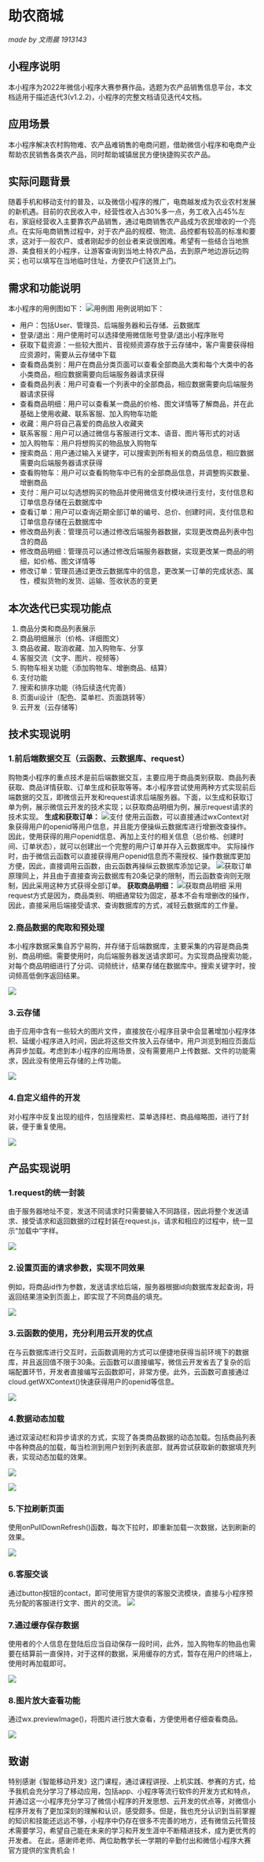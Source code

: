 # 助农商城

*made by 文雨晨 1913143*

## 小程序说明
本小程序为2022年微信小程序大赛参赛作品，选题为农产品销售信息平台，本文档适用于描述迭代3(v1.2.2)，小程序的完整文档请见迭代4文档。

## 应用场景
本小程序解决农村购物难、农产品难销售的电商问题，借助微信小程序和电商产业帮助农民销售各类农产品，同时帮助城镇居民方便快捷购买农产品。

## 实际问题背景
随着手机和移动支付的普及，以及微信小程序的推广，电商越发成为农业农村发展的新机遇。目前的农民收入中，经营性收入占30%多一点，务工收入占45%左右，家庭经营收入主要靠农产品销售，通过电商销售农产品成为农民增收的一个亮点。在实际电商销售过程中，对于农产品的规模、物流、品控都有较高的标准和要求，这对于一般农户、或者刚起步的创业者来说很困难。希望有一些结合当地旅游、美食相关的小程序，让游客查询到当地土特农产品，去到原产地边游玩边购买；也可以填写在当地临时住址，方便农户们送货上门。

## 需求和功能说明
本小程序的用例图如下：
![用例图](https://github.com/wen112358/SmartMobileDevelopment/blob/main/Iteration2/document_pictures/usecase.jpg)
用例说明如下：

- 用户：包括User、管理员、后端服务器和云存储、云数据库
- 登录/退出：用户使用时可以选择使用微信账号登录/退出小程序账号
- 获取下载资源：一些较大图片、音视频资源存放于云存储中，客户需要获得相应资源时，需要从云存储中下载
- 查看商品类别：用户在商品分类页面可以查看全部商品大类和每个大类中的各小类商品，相应数据需要向后端服务器请求获得
- 查看商品列表：用户可查看一个列表中的全部商品，相应数据需要向后端服务器请求获得
- 查看商品明细：用户可以查看某一商品的价格、图文详情等了解商品，并在此基础上使用收藏、联系客服、加入购物车功能
- 收藏：用户将自己喜爱的商品放入收藏夹
- 联系客服：用户可以通过微信与客服进行文本、语音、图片等形式的对话
- 加入购物车：用户将想购买的物品放入购物车
- 搜索商品：用户通过输入关键字，可以搜索到所有相关的商品信息，相应数据需要向后端服务器请求获得
- 查看购物车：用户可以查看购物车中已有的全部商品信息，并调整购买数量、增删商品
- 支付：用户可以勾选想购买的物品并使用微信支付模块进行支付，支付信息和订单信息存储在云数据库中
- 查看订单：用户可以查询近期全部订单的编号、总价、创建时间，支付信息和订单信息存储在云数据库中
- 修改商品列表：管理员可以通过修改后端服务器数据，实现更改商品列表中包含的商品
- 修改商品明细：管理员可以通过修改后端服务器数据，实现更改某一商品的明细，如价格、图文详情等
- 修改订单：管理员通过更改云数据库中的信息，更改某一订单的完成状态、属性，模拟货物的发货、运输、签收状态的变更

## 本次迭代已实现功能点
1. 商品分类和商品列表展示
2. 商品明细展示（价格、详细图文）
3. 商品收藏、取消收藏、加入购物车、分享
4. 客服交流（文字、图片、视频等）
4. 购物车相关功能（添加购物车、增删商品、结算）
4. 支付功能
5. 搜索和排序功能（待后续迭代完善）
6. 页面ui设计（配色、菜单栏、页面跳转等）
7. 云开发（云存储等）

## 技术实现说明
###  1.前后端数据交互（云函数、云数据库、request）
购物类小程序的重点技术是前后端数据交互，主要应用于商品类别获取、商品列表获取、商品详情获取、订单生成和获取等等。本小程序尝试使用两种方式实现前后端数据的交互，即微信云开发和request请求后端服务器。下面，以生成和获取订单为例，展示微信云开发的技术实现；以获取商品明细为例，展示request请求的技术实现。
**生成和获取订单：**
![支付](https://github.com/wen112358/SmartMobileDevelopment/blob/main/Iteration2/document_pictures/payment.jpg)
使用云函数，可以直接通过wxContext对象获得用户的openid等用户信息，并且能方便操纵云数据库进行增删改查操作。因此，使用获得的用户openid信息、再加上支付的相关信息（总价格、创建时间、订单状态），就可以创建出一个完整的用户订单并存入云数据库中。
实际操作时，由于微信云函数可以直接获得用户openid信息而不需授权、操作数据库更加方便，因此，直接调用云函数，由云函数再操纵云数据库添加记录。
![获取订单](https://github.com/wen112358/SmartMobileDevelopment/blob/main/Iteration2/document_pictures/getorder.jpg)
原理同上，并且由于直接查询云数据库有20条记录的限制，而云函数查询则无限制，因此采用这种方式获得全部订单。
**获取商品明细：**
![获取商品明细](https://github.com/wen112358/SmartMobileDevelopment/blob/main/Iteration2/document_pictures/getgooddetail.jpg)
采用request方式是因为，商品类别、明细通常较为固定，基本不会有增删改的操作，因此，直接采用后端接受请求、查询数据库的方式，减轻云数据库的工作量。

### 2.商品数据的爬取和预处理
本小程序数据采集自苏宁易购，并存储于后端数据库，主要采集的内容是商品类别、商品明细。需要使用时，向后端服务器发送请求即可。为实现商品搜索功能，对每个商品明细进行了分词、词频统计，结果存储在数据库中。搜索关键字时，按词频高低倒序返回结果。

![](https://github.com/wen112358/SmartMobileDevelopment/blob/main/Iteration2/document_pictures/2.png)

### 3.云存储
由于应用中含有一些较大的图片文件，直接放在小程序目录中会显著增加小程序体积、延缓小程序进入时间，因此将这些文件放入云存储中，用户浏览到相应页面后再异步加载。考虑到本小程序的应用场景，没有需要用户上传数据、文件的功能需求，因此没有使用云存储的上传功能。

![](https://github.com/wen112358/SmartMobileDevelopment/blob/main/Iteration2/document_pictures/4.png)


### 4.自定义组件的开发
对小程序中反复出现的组件，包括搜索栏、菜单选择栏、商品缩略图，进行了封装，便于重复使用。

![](https://github.com/wen112358/SmartMobileDevelopment/blob/main/Iteration2/document_pictures/3.png)

## 产品实现说明
### 1.request的统一封装
由于服务器地址不变，发送不同请求时只需要输入不同路径，因此将整个发送请求、接受请求和返回数据的过程封装在request.js，请求和相应的过程中，统一显示“加载中”字样。

![](https://github.com/wen112358/SmartMobileDevelopment/blob/main/Iteration2/document_pictures/5.png)

### 2.设置页面的请求参数，实现不同效果
例如，将商品id作为参数，发送请求给后端，服务器根据id向数据库发起查询，将返回结果渲染到页面上，即实现了不同商品的填充。

![](https://github.com/wen112358/SmartMobileDevelopment/blob/main/Iteration2/document_pictures/6.png)

### 3.云函数的使用，充分利用云开发的优点
在与云数据库进行交互时，云函数调用的方式可以便捷地获得当前环境下的数据库，并且返回值不限于30条。云函数可以直接编写，微信云开发省去了复杂的后端配置环节，开发者直接编写云函数即可，非常方便。此外，云函数可直接通过cloud.getWXContext()快速获得用户的openid等信息。

![](https://github.com/wen112358/SmartMobileDevelopment/blob/main/Iteration2/document_pictures/7.png)

### 4.数据动态加载
通过双滚动栏和异步请求的方式，实现了各类商品数据的动态加载。包括商品列表中各种商品的加载，每当检测到用户划到列表底部，就再尝试获取新的数据填充列表，实现动态加载的效果。

![](https://github.com/wen112358/SmartMobileDevelopment/blob/main/Iteration2/document_pictures/8.png)

![](https://github.com/wen112358/SmartMobileDevelopment/blob/main/Iteration2/document_pictures/9.png)

### 5.下拉刷新页面
使用onPullDownRefresh()函数，每次下拉时，即重新加载一次数据，达到刷新的效果。

![](https://github.com/wen112358/SmartMobileDevelopment/blob/main/Iteration2/document_pictures/10.png)

### 6.客服交谈
通过button按钮的contact，即可使用官方提供的客服交流模块，直接与小程序预先分配的客服进行文字、图片的交流。
![](https://github.com/wen112358/SmartMobileDevelopment/blob/main/Iteration2/document_pictures/11.png)

### 7.通过缓存保存数据
使用者的个人信息在登陆后应当自动保存一段时间，此外，加入购物车的物品也需要在结算前一直保持，对于这样的数据，采用缓存的方式，暂存在用户的终端上，使用时再加载即可。

![](https://github.com/wen112358/SmartMobileDevelopment/blob/main/Iteration2/document_pictures/12.png)

### 8.图片放大查看功能
通过wx.previewImage()，将图片进行放大查看，方便使用者仔细查看商品。

![](https://github.com/wen112358/SmartMobileDevelopment/blob/main/Iteration2/document_pictures/13.png)

## 致谢
特别感谢《智能移动开发》这门课程，通过课程讲授、上机实践、参赛的方式，给予我机会充分学习了移动应用，包括app、小程序等流行软件的开发方式和特点，并通过这一小程序充分学习了微信小程序的开发思想、云开发的优点等，对微信小程序开发有了更加深刻的理解和认识，感受颇多。但是，我也充分认识到当前掌握的知识和技能还远远不够，小程序中仍存在很多不完善的地方，还有微信云托管技术需要学习，希望自己能在未来的学习和开发生涯中不断精进技术，成为更优秀的开发者。
在此，感谢师老师、两位助教学长一学期的辛勤付出和微信小程序大赛官方提供的宝贵机会！